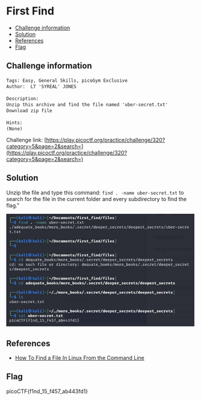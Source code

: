 # First Find

- [Challenge information](#challenge-information)
- [Solution](#solution)
- [References](#references)
- [Flag](#flag)

## Challenge information
```
Tags: Easy, General Skills, picoGym Exclusive
Author:  LT 'SYREAL' JONES

Description:
Unzip this archive and find the file named 'uber-secret.txt'
Download zip file

Hints:
(None)
```

Challenge link: [https://play.picoctf.org/practice/challenge/320?category=5&page=2&search=](https://play.picoctf.org/practice/challenge/320?category=5&page=2&search=)

## Solution

Unzip the file and type this command: ``find . -name uber-secret.txt`` to search for the file in the current folder and every subdirectory to find the flag."

<img src="first_find.jpg" width="500" />

## References

- [How To Find a File In Linux From the Command Line](https://www.plesk.com/blog/various/find-files-in-linux-via-command-line/)

## Flag

picoCTF{f1nd_15_f457_ab443fd1}
